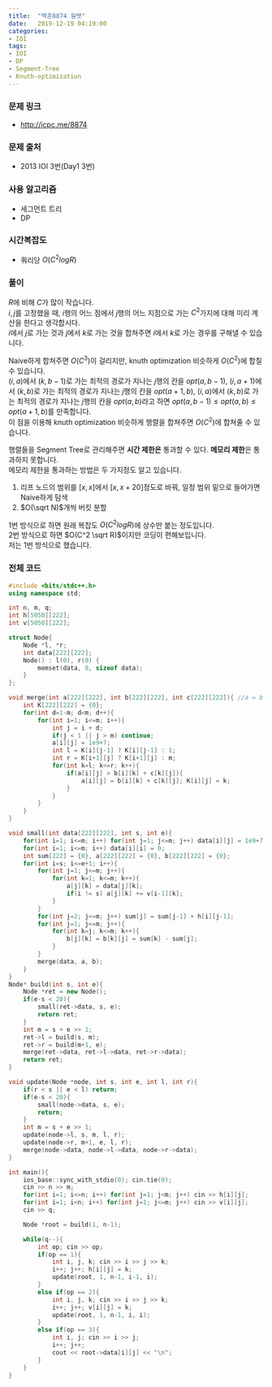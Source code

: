 ```yaml
---
title:  "백준8874 웜뱃"
date:   2019-12-19 04:19:00
categories:
- IOI
tags:
- IOI
- DP
- Segment-Tree
- Knuth-optimization
---
```


### 문제 링크
* http://icpc.me/8874

### 문제 출처
* 2013 IOI 3번(Day1 3번)

### 사용 알고리즘
* 세그먼트 트리
* DP

### 시간복잡도
* 쿼리당 $O(C^2 log R)$

### 풀이
$R$에 비해 $C$가 많이 작습니다.<br>$i, j$를 고정했을 때, $i$행의 어느 점에서 $j$행의 어느 지점으로 가는 $C^2$가지에 대해 미리 계산을 한다고 생각합시다.<br>$i$에서 $j$로 가는 것과 $j$에서 $k$로 가는 것을 합쳐주면 $i$에서 $k$로 가는 경우를 구해낼 수 있습니다.

Naive하게 합쳐주면 $O(C^3)$이 걸리지만, knuth optimization 비슷하게 $O(C^2)$에 합칠 수 있습니다.<Br>$(i, a)$에서 $(k, b-1)$로 가는 최적의 경로가 지나는 $j$행의 칸을 $opt(a, b-1)$, $(i, a+1)$에서 $(k, b)$로 가는 최적의 경로가 지나는 $j$행의 칸을 $opt(a+1, b)$, $(i, a)$에서 $(k, b)$로 가는 최적의 경로가 지나는 $j$행의 칸을 $opt(a, b)$라고 하면 $opt(a, b-1) ≤ opt(a, b) ≤ opt(a+1, b)$를 만족합니다.<br>이 점을 이용해 knuth optimization 비슷하게 행렬을 합쳐주면 $O(C^2)$에 합쳐줄 수 있습니다.

행렬들을 Segment Tree로 관리해주면 **시간 제한은** 통과할 수 있다. **메모리 제한**은 통과하지 못합니다.<Br>메모리 제한을 통과하는 방법은 두 가지정도 알고 있습니다.

1. 리프 노드의 범위를 $[x, x]$에서 $[x, x+20]$정도로 바꿔, 일정 범위 밑으로 들어가면 Naive하게 탐색
2. $O(\sqrt N)$개씩 버킷 분할

1번 방식으로 하면 원래 복잡도 $O(C^2 log R)$에 상수만 붙는 정도입니다.<br>2번 방식으로 하면 $O(C^2 \sqrt R)$이지만 코딩이 편해보입니다.<br>저는 1번 방식으로 했습니다.

### 전체 코드
```cpp
#include <bits/stdc++.h>
using namespace std;

int n, m, q;
int h[5050][222];
int v[5050][222];

struct Node{
	Node *l, *r;
	int data[222][222];
	Node() : l(0), r(0) {
		memset(data, 0, sizeof data);
	}
};

void merge(int a[222][222], int b[222][222], int c[222][222]){ //a = b + c
	int K[222][222] = {0};
	for(int d=1-m; d<m; d++){
		for(int i=1; i<=m; i++){
			int j = i + d;
			if(j < 1 || j > m) continue;
			a[i][j] = 1e9+7;
			int l = K[i][j-1] ? K[i][j-1] : 1;
			int r = K[i+1][j] ? K[i+1][j] : m;
			for(int k=l; k<=r; k++){
				if(a[i][j] > b[i][k] + c[k][j]){
					a[i][j] = b[i][k] + c[k][j]; K[i][j] = k;
				}
			}
		}
	}
}

void small(int data[222][222], int s, int e){
	for(int i=1; i<=m; i++) for(int j=1; j<=m; j++) data[i][j] = 1e9+7;
	for(int i=1; i<=m; i++) data[i][i] = 0;
	int sum[222] = {0}, a[222][222] = {0}, b[222][222] = {0};
	for(int i=s; i<=e+1; i++){
		for(int j=1; j<=m; j++){
			for(int k=1; k<=m; k++){
				a[j][k] = data[j][k];
				if(i != s) a[j][k] += v[i-1][k];
			}
		}
		for(int j=2; j<=m; j++) sum[j] = sum[j-1] + h[i][j-1];
		for(int j=1; j<=m; j++){
			for(int k=j; k<=m; k++){
				b[j][k] = b[k][j] = sum[k] - sum[j];
			}
		}
		merge(data, a, b);
	}
}
Node* build(int s, int e){
	Node *ret = new Node();
	if(e-s < 20){
		small(ret->data, s, e);
		return ret;
	}
	int m = s + e >> 1;
	ret->l = build(s, m);
	ret->r = build(m+1, e);
	merge(ret->data, ret->l->data, ret->r->data);
	return ret;
}

void update(Node *node, int s, int e, int l, int r){
	if(r < s || e < l) return;
	if(e-s < 20){
		small(node->data, s, e);
		return;
	}
	int m = s + e >> 1;
	update(node->l, s, m, l, r);
	update(node->r, m+1, e, l, r);
	merge(node->data, node->l->data, node->r->data);
}

int main(){
	ios_base::sync_with_stdio(0); cin.tie(0);
	cin >> n >> m;
	for(int i=1; i<=n; i++) for(int j=1; j<m; j++) cin >> h[i][j];
	for(int i=1; i<n; i++) for(int j=1; j<=m; j++) cin >> v[i][j];
	cin >> q;

	Node *root = build(1, n-1);

	while(q--){
		int op; cin >> op;
		if(op == 1){
			int i, j, k; cin >> i >> j >> k;
			i++; j++; h[i][j] = k;
			update(root, 1, n-1, i-1, i);
		}
		else if(op == 2){
			int i, j, k; cin >> i >> j >> k;
			i++; j++; v[i][j] = k;
			update(root, 1, n-1, i, i);
		}
		else if(op == 3){
			int i, j; cin >> i >> j;
			i++; j++;
			cout << root->data[i][j] << "\n";
		}
	}
}
```
